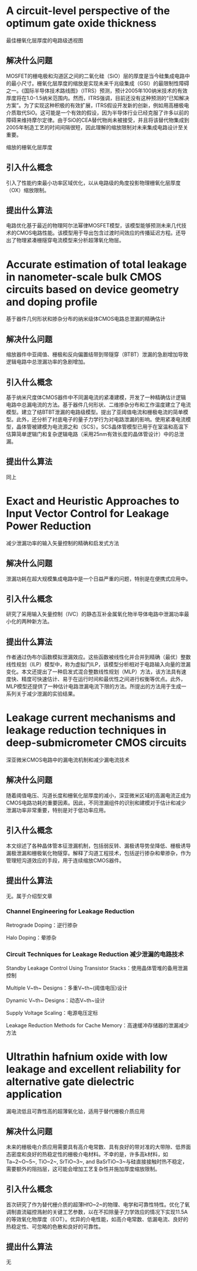 # A circuit-level perspective of the optimum gate oxide thickness

最佳栅氧化层厚度的电路级透视图

## 解决什么问题

MOSFET的栅电极和沟道区之间的二氧化硅（SiO）层的厚度是当今硅集成电路中的最小尺寸。栅氧化层厚度的缩放是实现未来千兆级集成（GSI）的最限制性障碍之一。《国际半导体技术路线图》（ITRS）预测，预计2005年100纳米技术的有效厚度将在1.0-1.5纳米范围内。然而，ITRS强调，目前还没有这种预测的“已知解决方案”。为了实现这种积极的有效扩展，ITRS假设开发新的创新，例如用高栅极电介质取代SiO。这可能是一个有效的假设，因为半导体行业已经克服了许多以前的障碍来维持摩尔定律。由于SiO的CEA替代物尚未被接受，并且将该替代物集成到2005年制造工艺的时间间隔很短，因此理解的缩放限制对未来集成电路设计至关重要。

缩放的栅氧化层厚度

## 引入什么概念

引入了性能约束最小功率区域优化，以从电路级的角度投影物理栅氧化层厚度（OX）缩放限制。

## 提出什么算法

电路优化基于最近的物理阿尔法幂律MOSFET模型，该模型能够预测未来几代技术的CMOS电路性能。该模型用于导出包含过渡时间效应的传播延迟方程。还导出了物理紧凑栅隧穿电流模型来分析超薄氧化物层。



# Accurate estimation of total leakage in nanometer-scale bulk CMOS circuits based on device geometry and doping profile

基于器件几何形状和掺杂分布的纳米级体CMOS电路总泄漏的精确估计

## 解决什么问题

缩放器件中亚阈值、栅极和反向偏置结带到带隧穿（BTBT）泄漏的急剧增加导致逻辑电路中总泄漏功率的急剧增加。

## 引入什么概念

基于纳米尺度体CMOS器件中不同漏电流的紧凑建模，开发了一种精确估计逻辑电路中总漏电流的方法。基于器件几何形状、二维掺杂分布和工作温度建立了电流模型。建立了结BTBT泄漏的电路级模型。提出了亚阈值电流和栅极电流的简单模型。此外，还分析了衬底电子的量子力学行为对电路泄漏的影响。使用紧凑电流模型，晶体管被建模为电流源之和（SCS）。SCS晶体管模型已用于在室温和高温下估算简单逻辑门和复杂逻辑电路（采用25nm有效长度的晶体管设计）中的总泄漏。

## 提出什么算法

同上





# Exact and Heuristic Approaches to Input Vector Control for Leakage Power Reduction

减少泄漏功率的输入矢量控制的精确和启发式方法

## 解决什么问题

泄漏功耗在超大规模集成电路中是一个日益严重的问题，特别是在便携式应用中。

## 引入什么概念

研究了采用输入矢量控制（IVC）的静态互补金属氧化物半导体电路中泄漏功率最小化的两种新方法。

## 提出什么算法

作者通过伪布尔函数模拟泄漏效应。这些函数被线性化并合并到精确（最优）整数线性规划（ILP）模型中，称为虚拟门ILP，该模型分析相对于电路输入向量的泄漏变化。本文还提出了一种启发式混合整数线性规划（MLP）方法，该方法具有速度快、精度可快速估计、易于在运行时间和最优性之间进行权衡等优点。此外，MLP模型还提供了一种估计电路泄漏电流下限的方法。所提出的方法用于生成一系列关于减少泄漏的实验结果。



# Leakage current mechanisms and leakage reduction techniques in deep-submicrometer CMOS circuits

深亚微米CMOS电路中的漏电流机制和减少漏电流技术

## 解决什么问题

随着阈值电压、沟道长度和栅氧化层厚度的减小，深亚微米区域的高漏电流正成为CMOS电路功耗的重要因素。因此，不同泄漏组件的识别和建模对于估计和减少泄漏功率非常重要，特别是对于低功率应用。

## 引入什么概念

本文综述了各种晶体管本征泄漏机制，包括弱反转、漏极诱导势垒降低、栅极诱导漏极泄漏和栅极氧化物隧穿。解释了沟道工程技术，包括逆行掺杂和晕掺杂，作为管理短沟道效应的手段，用于连续缩放CMOS器件。

## 提出什么算法

无。属于介绍型文章



### Channel Engineering for Leakage Reduction

Retrograde Doping：逆行掺杂

Halo Doping：晕掺杂



### Circuit Techniques for Leakage Reduction 减少泄漏的电路技术

Standby Leakage Control Using Transistor Stacks：使用晶体管堆的备用泄漏控制

Multiple V~th~ Designs：多重V~th~(阈值电压)设计

Dynamic V~th~ Designs：动态V~th~设计

Supply Voltage Scaling：电源电压定标

Leakage Reduction Methods for Cache Memory：高速缓冲存储器的泄漏减少方法



# Ultrathin hafnium oxide with low leakage and excellent reliability for alternative gate dielectric application

漏电流低且可靠性高的超薄氧化铪，适用于替代栅极介质应用

## 解决什么问题

未来的栅极电介质应用需要具有高介电常数、具有良好的带对准的大带隙、低界面态密度和良好的热稳定性的栅极介电材料。不幸的是，许多高k材料，如Ta~2~O~5~, TiO~2~,  SrTiO~3~, and BaSrTiO~3~与硅直接接触时热不稳定，需要额外的阻挡层，这可能会增加工艺复杂性并施加厚度缩放限制。

## 引入什么概念

首次研究了作为替代栅介质的超薄HfO~2~的物理、电学和可靠性特性。优化了氧调制直流磁控溅射的关键工艺参数，以在不扣除量子力学效应的情况下实现11.5A的等效氧化物厚度（EOT）。优异的介电性能，如高介电常数、低漏电流、良好的热稳定性、可忽略的色散和良好的可靠性。

## 提出什么算法

无